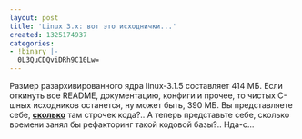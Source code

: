 ```yaml
---
layout: post
title: 'Linux 3.x: вот это исходнички...'
created: 1325174937
categories:
- !binary |-
  0L3QuCDQviDRh9C10Lw=
---
```

Размер разархивированного ядра linux-3.1.5 составляет 414 МБ. Если откинуть все README, документацию, конфиги и прочее, то чистых C-шных исходников останется, ну может быть, 390 МБ. Вы представляете себе, **<ins>сколько</ins>** там строчек кода?.. А теперь представьте себе, сколько времени занял бы рефакторинг такой кодовой базы?.. Нда-с...
